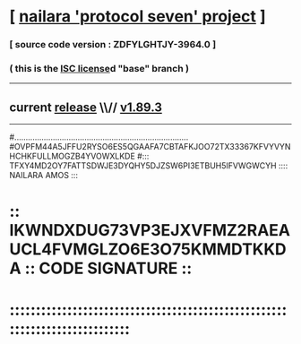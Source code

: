 
# [ [nailara 'protocol seven' project](http://nailara.network/) ]

### [ source code version : ZDFYLGHTJY-3964.0 ]

### ( this is the [ISC license](license)d "base" branch )
---
## current [release](https://github.com/nailara-technologies/protocol-7/releases) \\\\// [v1.89.3](https://github.com/nailara-technologies/protocol-7/releases/tag/v1.89.3)
---
#.............................................................................
#OVPFM44A5JFFU2RYSO6ES5QGAAFA7CBTAFKJOO72TX33367KFVYVYNHCHKFULLMOGZB4YVOWXLKDE
#::: TFXY4MD2OY7FATTSDWJE3DYQHY5DJZSW6PI3ETBUH5IFVWGWCYH :::: NAILARA AMOS :::
# :: IKWNDXDUG73VP3EJXVFMZ2RAEAUCL4FVMGLZO6E3O75KMMDTKKDA :: CODE SIGNATURE ::
# ::::::::::::::::::::::::::::::::::::::::::::::::::::::::::::::::::::::::::::
